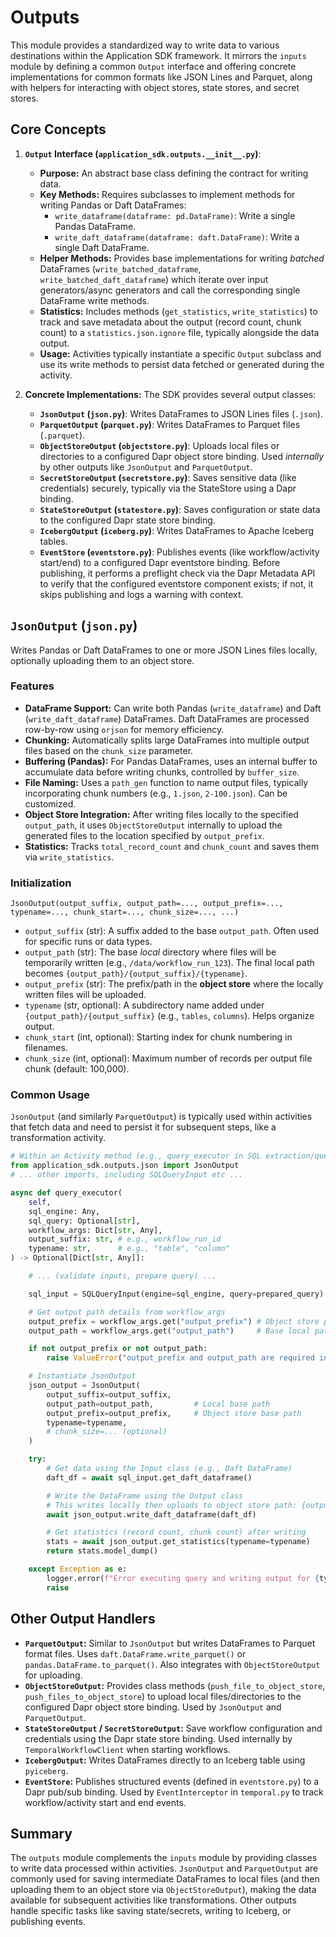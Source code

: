 # Outputs

This module provides a standardized way to write data to various destinations within the Application SDK framework. It mirrors the `inputs` module by defining a common `Output` interface and offering concrete implementations for common formats like JSON Lines and Parquet, along with helpers for interacting with object stores, state stores, and secret stores.

## Core Concepts

1.  **`Output` Interface (`application_sdk.outputs.__init__.py`)**:
    *   **Purpose:** An abstract base class defining the contract for writing data.
    *   **Key Methods:** Requires subclasses to implement methods for writing Pandas or Daft DataFrames:
        *   `write_dataframe(dataframe: pd.DataFrame)`: Write a single Pandas DataFrame.
        *   `write_daft_dataframe(dataframe: daft.DataFrame)`: Write a single Daft DataFrame.
    *   **Helper Methods:** Provides base implementations for writing *batched* DataFrames (`write_batched_dataframe`, `write_batched_daft_dataframe`) which iterate over input generators/async generators and call the corresponding single DataFrame write methods.
    *   **Statistics:** Includes methods (`get_statistics`, `write_statistics`) to track and save metadata about the output (record count, chunk count) to a `statistics.json.ignore` file, typically alongside the data output.
    *   **Usage:** Activities typically instantiate a specific `Output` subclass and use its write methods to persist data fetched or generated during the activity.

2.  **Concrete Implementations:** The SDK provides several output classes:

    *   **`JsonOutput` (`json.py`)**: Writes DataFrames to JSON Lines files (`.json`).
    *   **`ParquetOutput` (`parquet.py`)**: Writes DataFrames to Parquet files (`.parquet`).
    *   **`ObjectStoreOutput` (`objectstore.py`)**: Uploads local files or directories to a configured Dapr object store binding. Used *internally* by other outputs like `JsonOutput` and `ParquetOutput`.
    *   **`SecretStoreOutput` (`secretstore.py`)**: Saves sensitive data (like credentials) securely, typically via the StateStore using a Dapr binding.
    *   **`StateStoreOutput` (`statestore.py`)**: Saves configuration or state data to the configured Dapr state store binding.
    *   **`IcebergOutput` (`iceberg.py`)**: Writes DataFrames to Apache Iceberg tables.
    *   **`EventStore` (`eventstore.py`)**: Publishes events (like workflow/activity start/end) to a configured Dapr eventstore binding. Before publishing, it performs a preflight check via the Dapr Metadata API to verify that the configured eventstore component exists; if not, it skips publishing and logs a warning with context.

## `JsonOutput` (`json.py`)

Writes Pandas or Daft DataFrames to one or more JSON Lines files locally, optionally uploading them to an object store.

### Features

*   **DataFrame Support:** Can write both Pandas (`write_dataframe`) and Daft (`write_daft_dataframe`) DataFrames. Daft DataFrames are processed row-by-row using `orjson` for memory efficiency.
*   **Chunking:** Automatically splits large DataFrames into multiple output files based on the `chunk_size` parameter.
*   **Buffering (Pandas):** For Pandas DataFrames, uses an internal buffer to accumulate data before writing chunks, controlled by `buffer_size`.
*   **File Naming:** Uses a `path_gen` function to name output files, typically incorporating chunk numbers (e.g., `1.json`, `2-100.json`). Can be customized.
*   **Object Store Integration:** After writing files locally to the specified `output_path`, it uses `ObjectStoreOutput` internally to upload the generated files to the location specified by `output_prefix`.
*   **Statistics:** Tracks `total_record_count` and `chunk_count` and saves them via `write_statistics`.

### Initialization

`JsonOutput(output_suffix, output_path=..., output_prefix=..., typename=..., chunk_start=..., chunk_size=..., ...)`

*   `output_suffix` (str): A suffix added to the base `output_path`. Often used for specific runs or data types.
*   `output_path` (str): The base *local* directory where files will be temporarily written (e.g., `/data/workflow_run_123`). The final local path becomes `{output_path}/{output_suffix}/{typename}`.
*   `output_prefix` (str): The prefix/path in the **object store** where the locally written files will be uploaded.
*   `typename` (str, optional): A subdirectory name added under `{output_path}/{output_suffix}` (e.g., `tables`, `columns`). Helps organize output.
*   `chunk_start` (int, optional): Starting index for chunk numbering in filenames.
*   `chunk_size` (int, optional): Maximum number of records per output file chunk (default: 100,000).

### Common Usage

`JsonOutput` (and similarly `ParquetOutput`) is typically used within activities that fetch data and need to persist it for subsequent steps, like a transformation activity.

```python
# Within an Activity method (e.g., query_executor in SQL extraction/query activities)
from application_sdk.outputs.json import JsonOutput
# ... other imports, including SQLQueryInput etc ...

async def query_executor(
    self,
    sql_engine: Any,
    sql_query: Optional[str],
    workflow_args: Dict[str, Any],
    output_suffix: str, # e.g., workflow_run_id
    typename: str,      # e.g., "table", "column"
) -> Optional[Dict[str, Any]]:

    # ... (validate inputs, prepare query) ...

    sql_input = SQLQueryInput(engine=sql_engine, query=prepared_query)

    # Get output path details from workflow_args
    output_prefix = workflow_args.get("output_prefix") # Object store path
    output_path = workflow_args.get("output_path")     # Base local path

    if not output_prefix or not output_path:
        raise ValueError("output_prefix and output_path are required in workflow_args")

    # Instantiate JsonOutput
    json_output = JsonOutput(
        output_suffix=output_suffix,
        output_path=output_path,         # Local base path
        output_prefix=output_prefix,     # Object store base path
        typename=typename,
        # chunk_size=... (optional)
    )

    try:
        # Get data using the Input class (e.g., Daft DataFrame)
        daft_df = await sql_input.get_daft_dataframe()

        # Write the DataFrame using the Output class
        # This writes locally then uploads to object store path: {output_prefix}/{output_suffix}/{typename}/
        await json_output.write_daft_dataframe(daft_df)

        # Get statistics (record count, chunk count) after writing
        stats = await json_output.get_statistics(typename=typename)
        return stats.model_dump()

    except Exception as e:
        logger.error(f"Error executing query and writing output for {typename}: {e}", exc_info=True)
        raise
```

## Other Output Handlers

*   **`ParquetOutput`:** Similar to `JsonOutput` but writes DataFrames to Parquet format files. Uses `daft.DataFrame.write_parquet()` or `pandas.DataFrame.to_parquet()`. Also integrates with `ObjectStoreOutput` for uploading.
*   **`ObjectStoreOutput`:** Provides class methods (`push_file_to_object_store`, `push_files_to_object_store`) to upload local files/directories to the configured Dapr object store binding. Used by `JsonOutput` and `ParquetOutput`.
*   **`StateStoreOutput` / `SecretStoreOutput`:** Save workflow configuration and credentials using the Dapr state store binding. Used internally by `TemporalWorkflowClient` when starting workflows.
*   **`IcebergOutput`:** Writes DataFrames directly to an Iceberg table using `pyiceberg`.
*   **`EventStore`:** Publishes structured events (defined in `eventstore.py`) to a Dapr pub/sub binding. Used by `EventInterceptor` in `temporal.py` to track workflow/activity start and end events.

## Summary

The `outputs` module complements the `inputs` module by providing classes to write data processed within activities. `JsonOutput` and `ParquetOutput` are commonly used for saving intermediate DataFrames to local files (and then uploading them to an object store via `ObjectStoreOutput`), making the data available for subsequent activities like transformations. Other outputs handle specific tasks like saving state/secrets, writing to Iceberg, or publishing events.